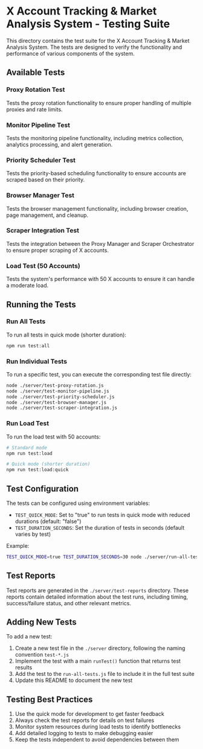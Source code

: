 # X Account Tracking & Market Analysis System - Testing Suite

This directory contains the test suite for the X Account Tracking & Market Analysis System. The tests are designed to verify the functionality and performance of various components of the system.

## Available Tests

### Proxy Rotation Test
Tests the proxy rotation functionality to ensure proper handling of multiple proxies and rate limits.

### Monitor Pipeline Test
Tests the monitoring pipeline functionality, including metrics collection, analytics processing, and alert generation.

### Priority Scheduler Test
Tests the priority-based scheduling functionality to ensure accounts are scraped based on their priority.

### Browser Manager Test
Tests the browser management functionality, including browser creation, page management, and cleanup.

### Scraper Integration Test
Tests the integration between the Proxy Manager and Scraper Orchestrator to ensure proper scraping of X accounts.

### Load Test (50 Accounts)
Tests the system's performance with 50 X accounts to ensure it can handle a moderate load.

## Running the Tests

### Run All Tests
To run all tests in quick mode (shorter duration):

```bash
npm run test:all
```

### Run Individual Tests
To run a specific test, you can execute the corresponding test file directly:

```bash
node ./server/test-proxy-rotation.js
node ./server/test-monitor-pipeline.js
node ./server/test-priority-scheduler.js
node ./server/test-browser-manager.js
node ./server/test-scraper-integration.js
```

### Run Load Test
To run the load test with 50 accounts:

```bash
# Standard mode
npm run test:load

# Quick mode (shorter duration)
npm run test:load:quick
```

## Test Configuration

The tests can be configured using environment variables:

- `TEST_QUICK_MODE`: Set to "true" to run tests in quick mode with reduced durations (default: "false")
- `TEST_DURATION_SECONDS`: Set the duration of tests in seconds (default varies by test)

Example:

```bash
TEST_QUICK_MODE=true TEST_DURATION_SECONDS=30 node ./server/run-all-tests.js
```

## Test Reports

Test reports are generated in the `./server/test-reports` directory. These reports contain detailed information about the test runs, including timing, success/failure status, and other relevant metrics.

## Adding New Tests

To add a new test:

1. Create a new test file in the `./server` directory, following the naming convention `test-*.js`
2. Implement the test with a main `runTest()` function that returns test results
3. Add the test to the `run-all-tests.js` file to include it in the full test suite
4. Update this README to document the new test

## Testing Best Practices

1. Use the quick mode for development to get faster feedback
2. Always check the test reports for details on test failures
3. Monitor system resources during load tests to identify bottlenecks
4. Add detailed logging to tests to make debugging easier
5. Keep the tests independent to avoid dependencies between them 
